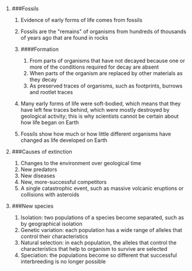 1. ###Fossils

    1. Evidence of early forms of life comes from fossils
    2. Fossils are the "remains" of organisms from hundreds of thousands of years ago that are found in rocks
    3. ####Formation

        1. From parts of organisms that have not decayed because one or more of the conditions required for decay are absent
        2. When parts of the organism are replaced by other materials as they decay
        3. As preserved traces of organisms, such as footprints, burrows and rootlet traces
    4. Many early forms of life were soft-bodied, which means that they have left few traces behind, which were mostly destroyed by geological activity; this is why scientists cannot be certain about how life began on Earth
    5. Fossils show how much or how little different organisms have changed as life developed on Earth
2. ###Causes of extinction

    1. Changes to the environment over geological time
    2. New predators
    3. New diseases
    4. New, more-successful competitors
    5. A single catastrophic event, such as massive volcanic eruptions or collisions with asteroids
3. ###New species

    1. Isolation: two populations of a species become separated, such as by geographical isolation
    2. Genetic variation: each population has a wide range of alleles that control their characteristics
    3. Natural selection: in each population, the alleles that control the characteristics that help to organism to survive are selected
    4. Speciation: the populations become so different that successful interbreeding is no longer possible
